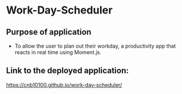 # Work-Day-Scheduler

## Purpose of application

- To allow the user to plan out their workday, a productivity app that reacts in real time using Moment.js.


## Link to the deployed application:
https://cnb10100.github.io/work-day-scheduler/

